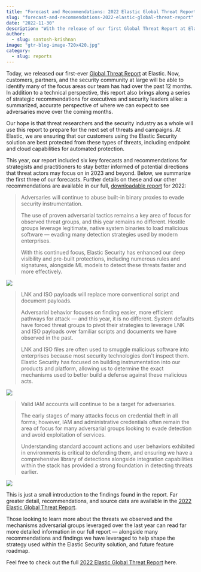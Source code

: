 ```yaml
---
title: "Forecast and Recommendations: 2022 Elastic Global Threat Report"
slug: "forecast-and-recommendations-2022-elastic-global-threat-report"
date: "2022-11-30"
description: "With the release of our first Global Threat Report at Elastic, customers, partners, and the security community at large are able to identify many of the focus areas our team has had over the past 12 months."
author:
  - slug: santosh-krishnan
image: "gtr-blog-image-720x420.jpg"
category:
  - slug: reports
---
```


Today, we released our first-ever [Global Threat Report](https://www.elastic.co/explore/security-without-limits/global-threat-report) at Elastic. Now, customers, partners, and the security community at large will be able to identify many of the focus areas our team has had over the past 12 months. In addition to a technical perspective, this report also brings along a series of strategic recommendations for executives and security leaders alike: a summarized, accurate perspective of where we can expect to see adversaries move over the coming months.

Our hope is that threat researchers and the security industry as a whole will use this report to prepare for the next set of threats and campaigns. At Elastic, we are ensuring that our customers using the Elastic Security solution are best protected from these types of threats, including endpoint and cloud capabilities for automated protection.

This year, our report included six key forecasts and recommendations for strategists and practitioners to stay better informed of potential directions that threat actors may focus on in 2023 and beyond. Below, we summarize the first three of our forecasts. Further details on these and our other recommendations are available in our full, [downloadable report](https://www.elastic.co/explore/security-without-limits/global-threat-report) for 2022:

> Adversaries will continue to abuse built-in binary proxies to evade security instrumentation.&nbsp;
>
> The use of proven adversarial tactics remains a key area of focus for observed threat groups, and this year remains no different. Hostile groups leverage legitimate, native system binaries to load malicious software — evading many detection strategies used by modern enterprises.
>
> With this continued focus, Elastic Security has enhanced our deep visibility and pre-built protections, including numerous rules and signatures, alongside ML models to detect these threats faster and more effectively.

![](/assets/images/forecast-and-recommendations-2022-elastic-global-threat-report/blog-elastic-threat2022-1.jpg)

> LNK and ISO payloads will replace more conventional script and document payloads.
>
> Adversarial behavior focuses on finding easier, more efficient pathways for attack — and this year, it is no different. System defaults have forced threat groups to pivot their strategies to leverage LNK and ISO payloads over familiar scripts and documents we have observed in the past.
>
> LNK and ISO files are often used to smuggle malicious software into enterprises because most security technologies don't inspect them. Elastic Security has focused on building instrumentation into our products and platform, allowing us to determine the exact mechanisms used to better build a defense against these malicious acts.

![](/assets/images/forecast-and-recommendations-2022-elastic-global-threat-report/blog-elastic-threat2022-2.jpg)

> Valid IAM accounts will continue to be a target for adversaries.
>
> The early stages of many attacks focus on credential theft in all forms; however, IAM and administrative credentials often remain the area of focus for many adversarial groups looking to evade detection and avoid exploitation of services.&nbsp;
>
> Understanding standard account actions and user behaviors exhibited in environments is critical to defending them, and ensuring we have a comprehensive library of detections alongside integration capabilities within the stack has provided a strong foundation in detecting threats earlier.

![](/assets/images/forecast-and-recommendations-2022-elastic-global-threat-report/blog-elastic-threat2022-3.jpg)

This is just a small introduction to the findings found in the report. Far greater detail, recommendations, and source data are available in the [2022 Elastic Global Threat Report](https://www.elastic.co/explore/security-without-limits/global-threat-report).

Those looking to learn more about the threats we observed and the mechanisms adversarial groups leveraged over the last year can read far more detailed information in our full report — alongside many recommendations and findings we have leveraged to help shape the strategy used within the Elastic Security solution, and future feature roadmap.

Feel free to check out the full [2022 Elastic Global Threat Report](https://www.elastic.co/explore/security-without-limits/global-threat-report) here.
